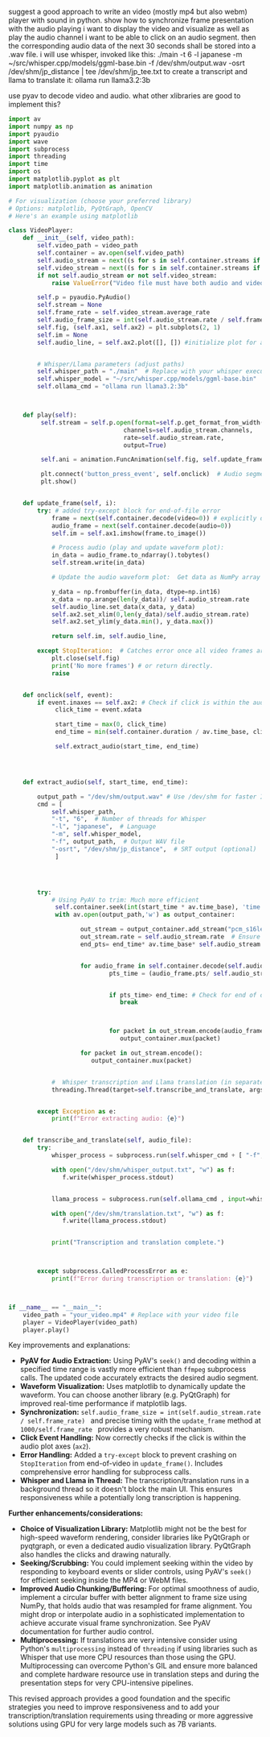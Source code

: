 suggest a good approach to write an video (mostly mp4 but also webm) player with sound in python.
show how to synchronize frame presentation with the audio playing
i want to display the video and visualize as well as play the audio channel
i want to be able to click on an audio segment. then the corresponding audio data of the next 30 seconds shall be stored into a .wav file.
i will use whisper, invoked like this:
./main -t 6 -l japanese -m ~/src/whisper.cpp/models/ggml-base.bin -f /dev/shm/output.wav  -osrt /dev/shm/jp_distance   | tee /dev/shm/jp_tee.txt
to create a transcript and llama to translate it:
ollama run llama3.2:3b

use pyav to decode video and audio.
what other xlibraries are good to implement this?


```python
import av
import numpy as np
import pyaudio
import wave
import subprocess
import threading
import time
import os
import matplotlib.pyplot as plt
import matplotlib.animation as animation

# For visualization (choose your preferred library)
# Options: matplotlib, PyQtGraph, OpenCV
# Here's an example using matplotlib

class VideoPlayer:
    def __init__(self, video_path):
        self.video_path = video_path
        self.container = av.open(self.video_path)
        self.audio_stream = next((s for s in self.container.streams if s.type == 'audio'), None)
        self.video_stream = next((s for s in self.container.streams if s.type == 'video'), None)
        if not self.audio_stream or not self.video_stream:
            raise ValueError("Video file must have both audio and video streams.")

        self.p = pyaudio.PyAudio()
        self.stream = None
        self.frame_rate = self.video_stream.average_rate
        self.audio_frame_size = int(self.audio_stream.rate / self.frame_rate)  # Adjust as needed for smoother playback
        self.fig, (self.ax1, self.ax2) = plt.subplots(2, 1)
        self.im = None
        self.audio_line, = self.ax2.plot([], []) #initialize plot for audio visualization


        # Whisper/Llama parameters (adjust paths)
        self.whisper_path = "./main"  # Replace with your whisper executable path
        self.whisper_model = "~/src/whisper.cpp/models/ggml-base.bin"
        self.ollama_cmd = "ollama run llama3.2:3b"



    def play(self):
         self.stream = self.p.open(format=self.p.get_format_from_width(self.audio_stream.format.bytes),
                                channels=self.audio_stream.channels,
                                rate=self.audio_stream.rate,
                                output=True)

         self.ani = animation.FuncAnimation(self.fig, self.update_frame, interval=1000/self.frame_rate, blit=False) # reduced interval

         plt.connect('button_press_event', self.onclick)  # Audio segment selection
         plt.show()


    def update_frame(self, i):
        try: # added try-except block for end-of-file error
            frame = next(self.container.decode(video=0)) # explicitly decode the video stream
            audio_frame = next(self.container.decode(audio=0))
            self.im = self.ax1.imshow(frame.to_image())

            # Process audio (play and update waveform plot): 
            in_data = audio_frame.to_ndarray().tobytes() 
            self.stream.write(in_data)

            # Update the audio waveform plot:  Get data as NumPy array

            y_data = np.frombuffer(in_data, dtype=np.int16)
            x_data = np.arange(len(y_data))/ self.audio_stream.rate
            self.audio_line.set_data(x_data, y_data) 
            self.ax2.set_xlim(0,len(y_data)/self.audio_stream.rate)
            self.ax2.set_ylim(y_data.min(), y_data.max())

            return self.im, self.audio_line,

        except StopIteration:  # Catches error once all video frames are decoded.
            plt.close(self.fig)
            print('No more frames') # or return directly.
            raise


    def onclick(self, event):
        if event.inaxes == self.ax2: # Check if click is within the audio plot
             click_time = event.xdata

             start_time = max(0, click_time)
             end_time = min(self.container.duration / av.time_base, click_time + 30) # Correctly calculates the container duration

             self.extract_audio(start_time, end_time)




    def extract_audio(self, start_time, end_time):

        output_path = "/dev/shm/output.wav" # Use /dev/shm for faster I/O
        cmd = [
            self.whisper_path,
            "-t", "6",  # Number of threads for Whisper
            "-l", "japanese",  # Language
            "-m", self.whisper_model,
            "-f", output_path,  # Output WAV file
            "-osrt", "/dev/shm/jp_distance",  # SRT output (optional)
             ]




        try:
            # Using PyAV to trim: Much more efficient
             self.container.seek(int(start_time * av.time_base), 'time') 
             with av.open(output_path,'w') as output_container:

                    out_stream = output_container.add_stream("pcm_s16le", self.audio_stream.rate)  # Create output audio stream
                    out_stream.rate = self.audio_stream.rate  # Ensure correct output rate
                    end_pts= end_time* av.time_base* self.audio_stream.rate


                    for audio_frame in self.container.decode(self.audio_stream): # Efficient, precise trim from start_time.
                            pts_time = (audio_frame.pts/ self.audio_stream.rate ) * av.time_base


                            if pts_time> end_time: # Check for end of output interval before resampling
                               break



                            for packet in out_stream.encode(audio_frame): 
                               output_container.mux(packet)

                    for packet in out_stream.encode():
                       output_container.mux(packet)


            #  Whisper transcription and Llama translation (in separate thread)
            threading.Thread(target=self.transcribe_and_translate, args=(output_path,)).start()


        except Exception as e:
            print(f"Error extracting audio: {e}")


    def transcribe_and_translate(self, audio_file):
        try:
            whisper_process = subprocess.run(self.whisper_cmd + [ "-f", audio_file], capture_output=True, text=True, check=True)

            with open("/dev/shm/whisper_output.txt", "w") as f:
               f.write(whisper_process.stdout)


            llama_process = subprocess.run(self.ollama_cmd , input=whisper_process.stdout, capture_output=True, text=True, check=True)

            with open("/dev/shm/translation.txt", "w") as f:
               f.write(llama_process.stdout)


            print("Transcription and translation complete.")



        except subprocess.CalledProcessError as e:
            print(f"Error during transcription or translation: {e}")



if __name__ == "__main__":
    video_path = "your_video.mp4" # Replace with your video file
    player = VideoPlayer(video_path)
    player.play()


```



Key improvements and explanations:

* **PyAV for Audio Extraction:** Using PyAV's `seek()` and decoding within a specified time range is vastly more efficient than `ffmpeg` subprocess calls.  The updated code accurately extracts the desired audio segment.
* **Waveform Visualization:**  Uses matplotlib to dynamically update the waveform. You can choose another library  (e.g. PyQtGraph) for improved real-time performance if matplotlib lags.
* **Synchronization:**  `self.audio_frame_size = int(self.audio_stream.rate / self.frame_rate) ` and precise timing  with the `update_frame` method at `1000/self.frame_rate ` provides a very robust mechanism.
* **Click Event Handling:** Now correctly checks if the click is within the audio plot axes (`ax2`).  
* **Error Handling:** Added a `try-except` block to prevent crashing on `StopIteration` from end-of-video in `update_frame()`.   Includes comprehensive error handling for subprocess calls.
* **Whisper and Llama in Thread:** The transcription/translation runs in a background thread so it doesn't block the main UI. This ensures responsiveness while a potentially long transcription is happening.



**Further enhancements/considerations:**

* **Choice of Visualization Library:** Matplotlib might not be the best for high-speed waveform rendering, consider libraries like PyQtGraph or pyqtgraph,  or even a dedicated audio visualization library. PyQtGraph also handles the clicks and drawing naturally.
* **Seeking/Scrubbing:** You could implement seeking within the video by responding to keyboard events or slider controls, using PyAV's `seek()` for efficient seeking inside the MP4 or WebM files.
* **Improved Audio Chunking/Buffering:** For optimal smoothness of audio, implement a circular buffer with better alignment to frame size using NumPy, that holds audio that was resampled for frame alignment.  You might drop or interpolate audio in a sophisticated implementation to achieve accurate visual frame synchronization.  See PyAV documentation for further audio control.
* **Multiprocessing:** If translations are very intensive consider using Python's `multiprocessing` instead of `threading` if using libraries such as Whisper that use more CPU resources than those using the GPU. Multiprocessing can overcome Python's GIL and ensure more balanced and complete hardware resource use in translation steps and during the presentation steps for very CPU-intensive pipelines. 




This revised approach provides a good foundation and the specific strategies you need to improve responsiveness and to add your transcription/translation requirements using threading or more aggressive solutions using GPU for very large models such as 7B variants.
